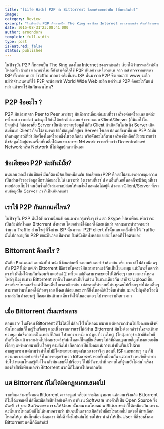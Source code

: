 ```yaml
---
title: "[Life Hack] P2P กับ Bittorrent โลกแห่งการแบ่งปัน (ที่มากเกินไป)"
image:
category: Review
excerpt: "ในปัจจุบัน P2P ก็หลายเป็น The King ของโลก Internet ของเราซะแล้ว เรียกได้ว่าบรรดาสิงห์นักโหลดทั้งหน้าเก่า และหน้าใหม่ก็ยังต่างติดใจใช้ P2P"
date: 2015-08-31T23:08:41.000
author: arnondora
templete: full-width
type: post
isFeatured: false
status: published
---
```


ในปัจจุบัน P2P ก็หลายเป็น The King ของโลก Internet ของเราซะแล้ว เรียกได้ว่าบรรดาสิงห์นักโหลดทั้งหน้าเก่า และหน้าใหม่ก็ยังต่างติดใจใช้ P2P กันอย่างเหนี่ยวแน่น จากผลสำรวจจากบรรดา ISP ทั้งหลายพบว่า Traffic มากกว่าครึ่งที่ผ่าน ISP นั้นมาจาก P2P ซึ่งเยอะกว่า www ซะอีก แม้ว่าจำนวนคนที่ใช้ P2P จะน้อยกว่า World Wide Web ซะอีก แต่ว่าแต่ P2P คืออะไรกันแน่หว่า แล้วเราใช้มันกันตอนไหน?

## P2P คืออะไร ?
P2P มันย่อมาจาก Peer to Peer เอาง่ายๆ มันคือการเชื่อมต่อแบบที่ว่า เครื่องต่อเครื่องเลย แต่ล่ะเครื่องสามารถส่งผ่านข้อมูลให้กันได้อย่างอิสระเลย ต่างจากแบบ Client/Server (ที่นิยมใช้ในปัจจุบัน) ที่ต้องอาศัย Server เป็นตัวกระจายข้อมูลให้กับ Client ถ้าเกิดวันใดวันนึง Server เกิดล่มขึ้นมา Client ก็จะไม่สามารถเข้าถึงข้อมูลที่อยู่บน Server ได้เลย
ย้อนกลับมาที่แบบ P2P ถ้ามันเกิดเหตุการณ์ที่ว่า มีเครื่องใดเครื่องหนึ่งในวงเกิดล่ม หรือดับอะไรก็ตาม เครื่องที่เหลือก็ยังสามารถเข้าถึงข้อมูลได้อยู่ผ่านเครื่องที่เหลือได้เลย ทางภาษา Network เราจะเรียกว่า Decentralised Network หรือ Network ที่ไม่มีศูนย์กลางนั่นเอง

## ข้อเสียของ P2P น่ะมันมีมั้ย?
แน่นอนว่าอะไรมันมีข้อดี มันก็ต้องมีข้อเสียเหมือนกัน ข้อเสียของ P2P คือเราไม่สามารถควบคุมความเป็นส่วนตัวของข้อมูลที่เราปล่อยลงไปได้ เพราะว่า ถึงเราลบที่เราไป คนอื่นที่เคยโหลดก็จะมีข้อมูลที่เราเคยปล่อยเก็บไว้ คนอื่นนั้นก็ยังสามารถปล่อยให้คนอื่นโหลดต่อได้อยู่ดี ต่างจาก Client/Server ที่เราลบข้อมูลใน Server เรา ก็เป็นอันจบแล้ว

## เราใช้ P2P กันมากแค่ไหน?
ในปัจจุบัน P2P นั่นได้รับความนิยมกับคนเฉพาะกลุ่มจริงๆ เช่น เรา Skype ไปหาเพื่อน หรือว่าจะเป็นสิงห์นักโหลด Bittorrent ทั้งหลาย โดยอย่างที่ได้บอกได้ตอนต้นว่า จากผลการสำรวจพบว่า จำนวน Traffic ส่วนใหญ่ที่วิ่งผ่าน ISP นั้นมาจาก P2P client ทั้งนั้นเลย แต่สิ่งที่ทำให้ Traffic มันไปกองอยู่กับ P2P เยอะก็น่าจะเป็นพวก สิงห์นักบิตทั้งหลายเลยล่ะ โหลดทีนี้โคตรเยอะ

## Bittorrent คืออะไร ?
มันคือ Protocol แบบนึงที่ทำหน้าที่เชื่อมต่อเครื่องคอมพิวเตอร์เข้าด้วยกัน เพื่อการแชร์ไฟล์ เหมือนๆ กับ P2P นี่ล่ะ แต่เจ้า Bittorrent มีดีกว่านั้นตรงที่มันสามารถแชร์กันเป็นใยแมงมุม แต่มันจะโหดกว่าตรงที่ มันไม่ได้จบกันที่คอมพิวเตอร์แค่ 2 เครื่อง แต่มันสามารถขยายไปได้เรื่อยๆ เลย เวลาเราโหลดไฟล์ๆ นึงผ่านทาง Bittorrent เราก็จะโหลดมาเป็นชิ้นส่วน ในขณะเดียวกัน เราก็จะ Upload ชิ้นส่วนที่เราโหลดเสร็จแล้วให้คนอื่นในเวลาเดียวกัน แต่ล่ะคนก็ทำแบบนี้กันทุกคนไปเรื่อยๆ ทำให้คนอื่นๆ สามารถเข้ามาโหลดได้เรื่อยๆ เลย ยิ่งคนปล่อยเยอะ เราก็ยิ่งโหลดได้เร็วขึ้นเท่านั้น ผมจะไม่พูดถึงเรื่องนี้มากล่ะกัน ถ้าอยากรู้ ก็คอมเม้นเข้ามา เดี๋ยวจัดให้ในตอนต่อๆ ไป เพราะว่ามันยาวมาก

## เมื่อ Bittorrent เริ่มแพร่หลาย
ตอนแรกๆ ในสังคม Bittorrent ก็ไม่ได้มีไฟล์อะไรให้โหลดมากมาย แต่พอเวลาผ่านไปสังคมของสิงห์นักโหลดมันก็ใหญ่ขึ้นเรื่อยๆ และเนื่องจากการแชร์ไฟล์ผ่าน Bittorrent มันไม่ต้องกลัวว่าใครจะเข้ามาควบคุม มันจึงกลายเป็นแหล่งที่ไว้แชร์โปรแกรม หนัง การ์ตูน ที่ส่วนใหญ่ (ใหญ่มากๆ) แล้วมีสิขสิทธิ์กันทั้งนั้น แล้วเวลาผ่านไปสังคมของสิงห์นักโหลดก็ใหญ่ขึ้นเรื่อยๆ ไฟล์ที่ผิดกฏหมายก็ถูกโหลดเยอะขึ้นเรื่อยๆ แพร่หลายมากขึ้นเรื่อยๆ ตามกันไป เกิดกลายเป็นสังคมแห่งการแบ่งปันที่แฝงไปด้วยอาชญากรรม
แต่ถามว่า ทำไมไม่มีใครพยายามหยุดมันเลย เอาจริงๆ ตอนนี้ ISP และหลายๆ คน ก็มีความพยายามอย่างจริงจังในการหยุดเจ้าพวก Bittorrent พวกนี้เหมือนกัน แต่ถามว่า คนจับก็หาทางจับไป พอคนโหลดรู้ตัวก็ไหวตัวทันแบบนี้ไปเรื่อยๆ ก็ไม่มีวันจบสักที ตราบใดที่ผู้คนยังไม่สนใจเรื่องของสิขสิทธิ์เพียงพอเจ้า Bittorrent พวกนี้ก็ไม่หายไปหรอกครับ

## แต่ Bittorrent ก็ไม่ได้ผิดกฏหมายเสมอไป
จากที่ผมเล่ามาทั้งหมด Bittorrent อาจจะดูแย่ หรืออาจจะผิดกฏหมาย แต่ความจริงแล้ว Bittorrent ก็ไม่ได้แจกแต่ไฟล์ที่ละเมิดสิขสิทธิ์อย่างเดียว อาทิเช่น Software บางตัวที่เป็น Open Source ซึ่งมันฟรี เจ้าของ Software อาจจะให้ User นั้นสามารถโหลดผ่าน Bittorrent ก็ได้เหมือนกัน เพราะฉะนั้นการโหลดบิตก็ไม่ได้หมายความว่า มันจะเป็นการละเมิดสิขสิทธิ์อะไรเสมอไป แต่ขอให้เราเลือกโหลดให้ถูก มันก็เหมือนสังคมเรา มีทั้งดี ทั้งชั่วปนกันไป ขอให้เราทำตัวให้เป็น User ที่ดีของสังคม Bittorrent แค่นี้ก็ดีแล้วล่ะ!
